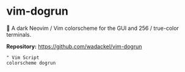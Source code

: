 # vim-dogrun

🐶 A dark Neovim / Vim colorscheme for the GUI and 256 / true-color terminals.

**Repository:** <https://github.com/wadackel/vim-dogrun>

```vim
" Vim Script
colorscheme dogrun
```

<!-- vim: set ft=markdown: -->